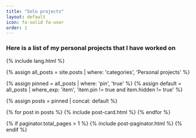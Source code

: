 ```yaml
---
title: "Solo projects"
layout: default
icon: fa-solid fa-user
order: 1
---
```


<h3>Here is a list of my personal projects that I have worked on</h3>

{% include lang.html %}

{% assign all_posts = site.posts | where: 'categories', 'Personal projects' %}

{% assign pinned = all_posts | where: 'pin', 'true' %}
{% assign default = all_posts | where_exp: 'item', 'item.pin != true and item.hidden != true' %}

{% assign posts = pinned | concat: default %}

<div id="post-list" class="flex-grow-1 px-xl-1">
  {% for post in posts %}
    {% include post-card.html %}
  {% endfor %}
</div>
<!-- #post-list -->

{% if paginator.total_pages > 1 %}
  {% include post-paginator.html %}
{% endif %}